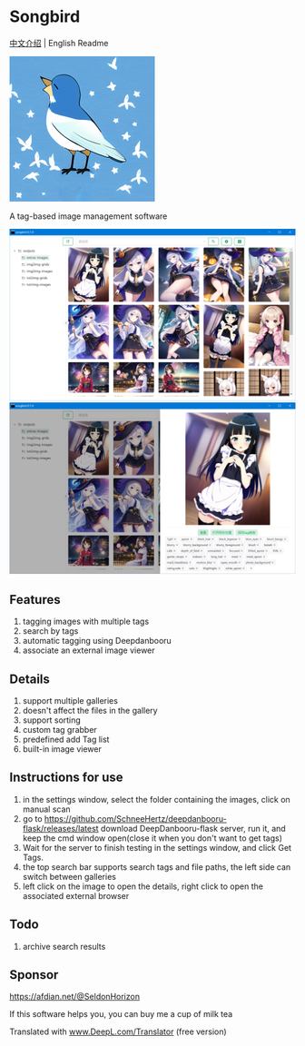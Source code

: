 # Songbird
[中文介绍](https://github.com/SchneeHertz/songbird/blob/master/README.md) | English Readme

<img src="https://raw.githubusercontent.com/SchneeHertz/songbird/master/public/icon.png" alt="icon.png" width="256"/>

A tag-based image management software

![home.jpg](https://raw.githubusercontent.com/SchneeHertz/songbird/master/screenshots/home.jpg)
![tags.jpg](https://raw.githubusercontent.com/SchneeHertz/songbird/master/screenshots/tags.jpg)

## Features
1. tagging images with multiple tags
2. search by tags
3. automatic tagging using Deepdanbooru
4. associate an external image viewer

## Details
1. support multiple galleries
2. doesn't affect the files in the gallery
3. support sorting
4. custom tag grabber
5. predefined add Tag list
6. built-in image viewer

## Instructions for use
1. in the settings window, select the folder containing the images, click on manual scan
2. go to https://github.com/SchneeHertz/deepdanbooru-flask/releases/latest
   download DeepDanbooru-flask server, run it, and keep the cmd window open(close it when you don't want to get tags)
3. Wait for the server to finish testing in the settings window, and click Get Tags.
4. the top search bar supports search tags and file paths, the left side can switch between galleries
5. left click on the image to open the details, right click to open the associated external browser

## Todo
1. archive search results

## Sponsor
https://afdian.net/@SeldonHorizon

If this software helps you, you can buy me a cup of milk tea

Translated with www.DeepL.com/Translator (free version)